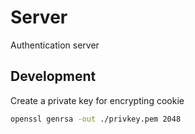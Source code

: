 # Server

Authentication server

## Development

Create a private key for encrypting cookie

```bash
openssl genrsa -out ./privkey.pem 2048
```
